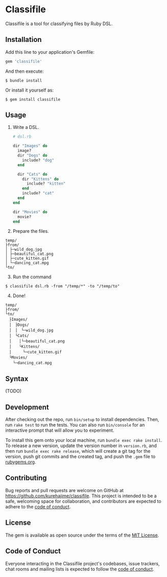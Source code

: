 # Classifile

Classifile is a tool for classifying files by Ruby DSL.

## Installation

Add this line to your application's Gemfile:

```ruby
gem 'classifile'
```

And then execute:

    $ bundle install

Or install it yourself as:

    $ gem install classifile

## Usage


1. Write a DSL.

    ```ruby
   # dsl.rb 
   
    dir "Images" do
      image?
      dir "Dogs" do
        include? "dog"
      end
    
      dir "Cats" do
        dir "Kittens" do
          include? "kitten"
        end
        include? "cat"
      end
    end
    
    dir "Movies" do
      movie?
    end
    ```

2. Prepare the files.

```shell
temp/
├from/
│ ├─wild_dog.jpg
│ ├─beautiful_cat.png
│ ├─cute_kitten.gif
│ └─dancing_cat.mpg
└to/
```

3. Run the command

```shell
$ classifile dsl.rb -from "/temp/*" -to "/temp/to" 
```

4. Done!

```shell
temp/
├from/
└to/
　├Images/
　│　├Dogs/
　│　│　└─wild_dog.jpg
　│　└Cats/
　│　　│└─beautiful_cat.png
　│　　└Kittens/
　│　　　└─cute_kitten.gif
　└Movies/
　　└─dancing_cat.mpg
```

## Syntax

(TODO)

## Development

After checking out the repo, run `bin/setup` to install dependencies. Then, run `rake test` to run the tests. You can also run `bin/console` for an interactive prompt that will allow you to experiment.

To install this gem onto your local machine, run `bundle exec rake install`. To release a new version, update the version number in `version.rb`, and then run `bundle exec rake release`, which will create a git tag for the version, push git commits and the created tag, and push the `.gem` file to [rubygems.org](https://rubygems.org).

## Contributing

Bug reports and pull requests are welcome on GitHub at https://github.com/kurehajime/classifile. This project is intended to be a safe, welcoming space for collaboration, and contributors are expected to adhere to the [code of conduct](https://github.com/[USERNAME]/classifile/blob/main/CODE_OF_CONDUCT.md).

## License

The gem is available as open source under the terms of the [MIT License](https://opensource.org/licenses/MIT).

## Code of Conduct

Everyone interacting in the Classifile project's codebases, issue trackers, chat rooms and mailing lists is expected to follow the [code of conduct](https://github.com/[USERNAME]/classifile/blob/main/CODE_OF_CONDUCT.md).
